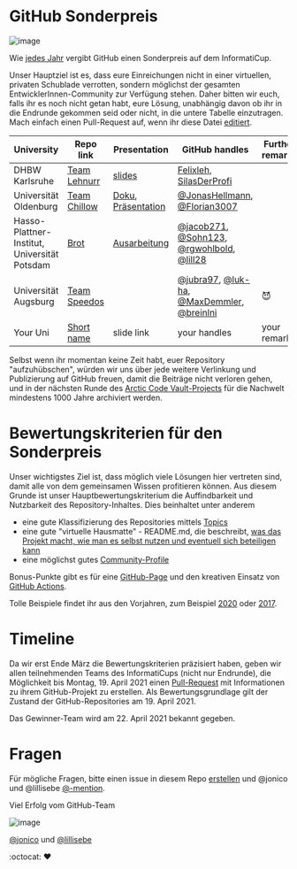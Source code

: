 # GitHub Sonderpreis

![image](https://cloud.githubusercontent.com/assets/1872314/19119326/b43d4978-8b1f-11e6-9736-a31f92e75424.png)

Wie [jedes Jahr](https://github.com/informatiCup/informatiCup2020/tree/master/github-sonderpreis) vergibt GitHub einen Sonderpreis auf dem InformatiCup.

Unser Hauptziel ist es, dass eure Einreichungen nicht in einer virtuellen, privaten Schublade verrotten, sondern möglichst der gesamten EntwicklerInnen-Community zur Verfügung stehen.
Daher bitten wir euch, falls ihr es noch nicht getan habt, eure Lösung, unabhängig davon ob ihr in die Endrunde gekommen seid oder nicht, in die untere Tabelle einzutragen.
Mach einfach einen Pull-Request auf, wenn ihr diese Datei [editiert](https://github.com/informatiCup/informatiCup2021/edit/master/github-sonderpreis/README.md).

| University | Repo link                                                          | Presentation | GitHub handles                                  | Further remarks                                                                           |
|------------|--------------------------------------------------------------------|--------------|-------------------------------------------------|-------------------------------------------------------------------------------------------|
| DHBW Karlsruhe   | [Team Lehnurr](https://github.com/Lehnurr/spe-ed-solver)                          |[slides](https://github.com/Lehnurr/spe-ed-solver/tree/main/elaboration)    |[Felixleh](https://github.com/Felixleh), [SilasDerProfi](https://github.com/SilasDerProfi)                                     |                                                                               |
| Universität Oldenburg | [Team Chillow](https://github.com/jonashellmann/informaticup21-team-chillow) | [Doku](https://github.com/jonashellmann/informaticup21-team-chillow/blob/main/Dokumentation%20Team%20Chillow%20Universitaet%20Oldenburg.pdf), [Präsentation](https://github.com/jonashellmann/informaticup21-team-chillow/blob/main/Praesentation%20Team%20Chillow%20Universitaet%20Oldenburg.pdf) | [@JonasHellmann](https://github.com/jonashellmann), [@Florian3007](https://github.com/Florian3007) |                                                                              |
| Hasso-Plattner-Institut, Universität Potsdam | [Brot](https://github.com/TeamBrot/client/)                          |[Ausarbeitung](https://github.com/TeamBrot/paper/blob/main/ausarbeitung.pdf)|[@jacob271](https://github.com/jacob271), [@Sohn123](https://github.com/Sohn123), [@rgwohlbold](https://github.com/rgwohlbold), [@lill28](https://github.com/lill28)|
| Universität Augsburg   | [Team Speedos](https://github.com/jubra97/speedos) | | [@jubra97](https://github.com/jubra97), [@luk-ha](https://github.com/luk-ha), [@MaxDemmler](https://github.com/MaxDemmler), [@breinlni](https://github.com/breinlni) | :smiling_imp: |
| Your Uni   | [Short name](https://github.com/org/repo)                          |slide link    |your handles                                     |your remarks                                                                               |


Selbst wenn ihr momentan keine Zeit habt, euer Repository "aufzuhübschen", würden wir uns über jede weitere Verlinkung und Publizierung auf GitHub freuen, damit die Beiträge nicht verloren gehen, und in der nächsten Runde des [Arctic Code Vault-Projects](https://www.youtube.com/watch?v=fzI9FNjXQ0o) für die Nachwelt mindestens 1000 Jahre archiviert werden.

# Bewertungskriterien für den Sonderpreis

Unser wichtigstes Ziel ist, dass möglich viele Lösungen hier vertreten sind, damit alle von dem gemeinsamen Wissen profitieren können. Aus diesem Grunde ist unser Hauptbewertungskriterium die Auffindbarkeit und Nutzbarkeit des Repository-Inhaltes. Dies beinhaltet unter anderem
* eine gute Klassifizierung des Repositories mittels [Topics](https://github.blog/2017-01-31-introducing-topics/)
* eine gute "virtuelle Hausmatte" - README.md, die beschreibt, [was das Projekt macht, wie man es selbst nutzen und eventuell sich beteiligen kann](https://opensource.guide/starting-a-project/#writing-a-readme)
* eine möglichst gutes [Community-Profile](https://github.com/github/opensource.guide/community)

Bonus-Punkte gibt es für eine [GitHub-Page](https://guides.github.com/features/pages/) und den kreativen Einsatz von [GitHub Actions](https://github.com/features/actions).

Tolle Beispiele findet ihr aus den Vorjahren, zum Beispiel [2020](https://github.com/informatiCup/informatiCup2020/tree/master/github-sonderpreis) oder [2017](https://github.com/informatiCup/informatiCup2017/tree/master/results).

# Timeline

Da wir erst Ende März die Bewertungskriterien präzisiert haben, geben wir allen teilnehmenden Teams des InformatiCups (nicht nur Endrunde), die Möglichkeit bis Montag, 19. April 2021 einen [Pull-Request](https://github.com/informatiCup/informatiCup2021/edit/master/github-sonderpreis/README.md) mit Informationen zu ihrem GitHub-Projekt zu erstellen. Als Bewertungsgrundlage gilt der Zustand der GitHub-Repositories am 19. April 2021.

Das Gewinner-Team wird am 22. April 2021 bekannt gegeben.

# Fragen

Für mögliche Fragen, bitte einen issue in diesem Repo [erstellen](https://github.com/informatiCup/informatiCup2021/issues/new) und @jonico und @lillisebe [@-mention](https://help.github.com/en/github/writing-on-github/basic-writing-and-formatting-syntax#mentioning-people-and-teams).

Viel Erfolg vom GitHub-Team

![image](https://user-images.githubusercontent.com/1872314/77528545-6fe65980-6e8e-11ea-969e-df33549d9bab.png)

[@jonico](https://github.com/jonico) und [@lillisebe](https://github.com/lillisebe)

:octocat: :heart:
